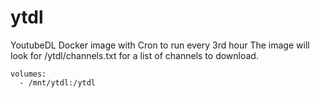 # ytdl
YoutubeDL Docker image with Cron to run every 3rd hour
The image will look for /ytdl/channels.txt for a list of channels to download.
```
volumes:
  - /mnt/ytdl:/ytdl
```


